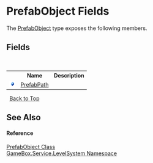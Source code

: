 # PrefabObject Fields
 

The <a href="653a2f07-6570-49c3-68ab-3f41b6686d9b">PrefabObject</a> type exposes the following members.


## Fields
&nbsp;<table><tr><th></th><th>Name</th><th>Description</th></tr><tr><td>![Public field](media/pubfield.gif "Public field")</td><td><a href="ec16fe30-53bf-e07f-fde7-d30f1b12f64d">PrefabPath</a></td><td></td></tr></table>&nbsp;
<a href="#prefabobject-fields">Back to Top</a>

## See Also


#### Reference
<a href="653a2f07-6570-49c3-68ab-3f41b6686d9b">PrefabObject Class</a><br /><a href="624c2ca8-2880-f7a3-3eb1-01587cc3f61e">GameBox.Service.LevelSystem Namespace</a><br />
